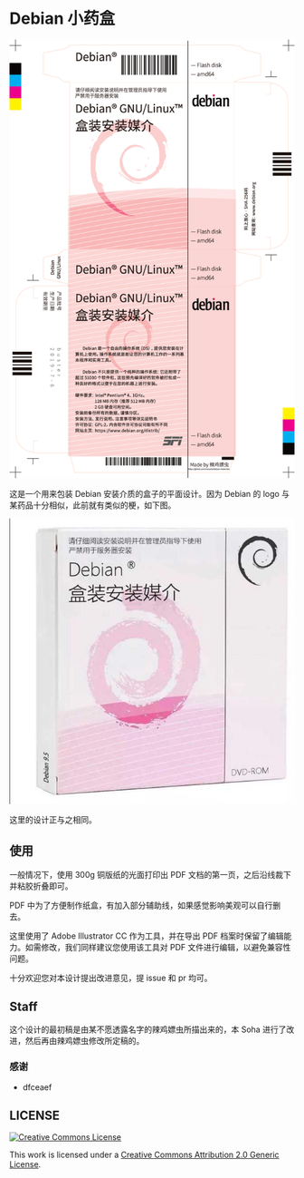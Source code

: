 # Debian 小药盒

![](./.box-3x.png)

这是一个用来包装 Debian 安装介质的盒子的平面设计。因为 Debian 的 logo 与某药品十分相似，此前就有类似的梗，如下图。

![梗](./.inspiration.jpg)

这里的设计正与之相同。

## 使用

一般情况下，使用 300g 铜版纸的光面打印出 PDF 文档的第一页，之后沿线裁下并粘胶折叠即可。

PDF 中为了方便制作纸盒，有加入部分辅助线，如果感觉影响美观可以自行删去。

这里使用了 Adobe Illustrator CC 作为工具，并在导出 PDF 档案时保留了编辑能力。如需修改，我们同样建议您使用该工具对 PDF 文件进行编辑，以避免兼容性问题。

十分欢迎您对本设计提出改进意见，提 issue 和 pr 均可。

## Staff

这个设计的最初稿是由某不愿透露名字的辣鸡嫖虫所描出来的，本 Soha 进行了改进，然后再由辣鸡嫖虫修改所定稿的。

### 感谢

  - dfceaef

## LICENSE

<a rel="license" href="http://creativecommons.org/licenses/by/2.0/"><img alt="Creative Commons License" style="border-width:0" src="https://i.creativecommons.org/l/by/2.0/88x31.png" /></a>

This work is licensed under a [Creative Commons Attribution 2.0 Generic License](http://creativecommons.org/licenses/by/2.0/).
